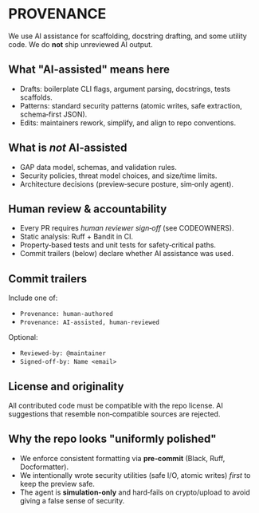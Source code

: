 # PROVENANCE

We use AI assistance for scaffolding, docstring drafting, and some utility code. We do **not** ship unreviewed AI output.

## What "AI‑assisted" means here
- Drafts: boilerplate CLI flags, argument parsing, docstrings, tests scaffolds.
- Patterns: standard security patterns (atomic writes, safe extraction, schema‑first JSON).
- Edits: maintainers rework, simplify, and align to repo conventions.

## What is *not* AI‑assisted
- GAP data model, schemas, and validation rules.
- Security policies, threat model choices, and size/time limits.
- Architecture decisions (preview‑secure posture, sim‑only agent).

## Human review & accountability
- Every PR requires *human reviewer sign‑off* (see CODEOWNERS).
- Static analysis: Ruff + Bandit in CI.
- Property‑based tests and unit tests for safety‑critical paths.
- Commit trailers (below) declare whether AI assistance was used.

## Commit trailers
Include one of:
- `Provenance: human-authored`
- `Provenance: AI-assisted, human-reviewed`

Optional:
- `Reviewed-by: @maintainer`
- `Signed-off-by: Name <email>`

## License and originality
All contributed code must be compatible with the repo license. AI suggestions that resemble non‑compatible sources are rejected.

## Why the repo looks "uniformly polished"
- We enforce consistent formatting via **pre‑commit** (Black, Ruff, Docformatter).
- We intentionally wrote security utilities (safe I/O, atomic writes) *first* to keep the preview safe.
- The agent is **simulation-only** and hard‑fails on crypto/upload to avoid giving a false sense of security. 